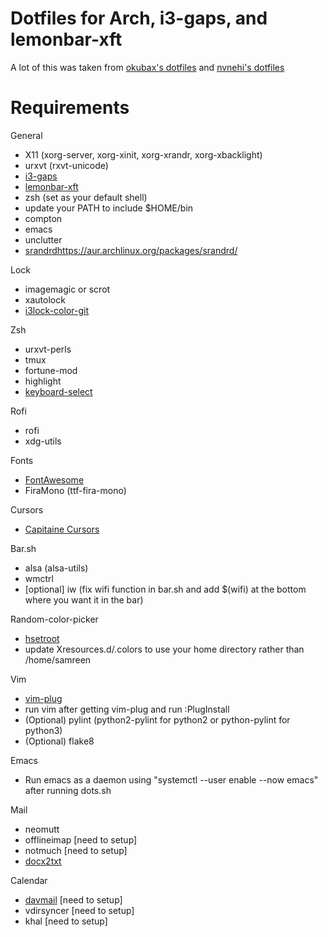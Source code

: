 # Dotfiles for Arch, i3-gaps, and lemonbar-xft
A lot of this was taken from [okubax's dotfiles](https://github.com/okubax/dotfiles) and [nvnehi's dotfiles](https://github.com/nvnehi/dotfiles)

# Requirements
General
* X11 (xorg-server, xorg-xinit, xorg-xrandr, xorg-xbacklight)
* urxvt (rxvt-unicode)
* [i3-gaps](https://github.com/Airblader/i3)
* [lemonbar-xft](https://aur.archlinux.org/packages/lemonbar-xft-git/)
* zsh (set as your default shell)
* update your PATH to include $HOME/bin
* compton
* emacs
* unclutter
* [srandrd](https://aur.archlinux.org/packages/srandrd/)https://aur.archlinux.org/packages/srandrd/

Lock
* imagemagic or scrot
* xautolock
* [i3lock-color-git](https://aur.archlinux.org/packages/i3lock-color-git/)

Zsh
* urxvt-perls
* tmux
* fortune-mod
* highlight
* [keyboard-select](https://github.com/muennich/urxvt-perls)

Rofi
* rofi
* xdg-utils

Fonts
* [FontAwesome](https://aur.archlinux.org/packages/ttf-font-awesome/)
* FiraMono (ttf-fira-mono)

Cursors
* [Capitaine Cursors](https://aur.archlinux.org/packages/capitaine-cursors/)

Bar.sh
* alsa (alsa-utils)
* wmctrl
* [optional] iw (fix wifi function in bar.sh and add $(wifi) at the bottom where you want it in the bar)

Random-color-picker
* [hsetroot](https://aur.archlinux.org/packages/hsetroot/)
* update Xresources.d/.colors to use your home directory rather than /home/samreen

Vim
* [vim-plug](https://github.com/junegunn/vim-plug)
* run vim after getting vim-plug and run :PlugInstall
* (Optional) pylint (python2-pylint for python2 or python-pylint for python3)
* (Optional) flake8

Emacs
* Run emacs as a daemon using "systemctl --user enable --now emacs" after running dots.sh

Mail
* neomutt
* offlineimap [need to setup]
* notmuch [need to setup]
* [docx2txt](http://docx2txt.sourceforge.net)

Calendar
* [davmail](https://aur.archlinux.org/packages/davmail/) [need to setup]
* vdirsyncer [need to setup]
* khal [need to setup]
